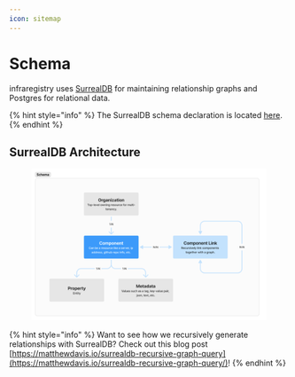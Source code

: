 ```yaml
---
icon: sitemap
---
```


# Schema

infraregistry uses [SurrealDB](https://surrealdb.com) for maintaining relationship graphs and Postgres for relational data.

{% hint style="info" %}
The SurrealDB schema declaration is located [here](https://github.com/infraregistry/schema/blob/main/surrealdb/product.surql).
{% endhint %}

## SurrealDB Architecture

<figure><img src="../../.gitbook/assets/Figma-000818 (1).png" alt=""><figcaption></figcaption></figure>

{% hint style="info" %}
Want to see how we recursively generate relationships with SurrealDB? Check out this blog post [https://matthewdavis.io/surrealdb-recursive-graph-query](https://matthewdavis.io/surrealdb-recursive-graph-query/)!
{% endhint %}

